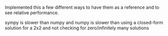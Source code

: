 Implemented this a few different ways to have them as a reference and to see
relative performance.

sympy is slower than numpy and numpy is slower than using a closed-form
solution for a 2x2 and not checking for zero/infinitely many solutions
